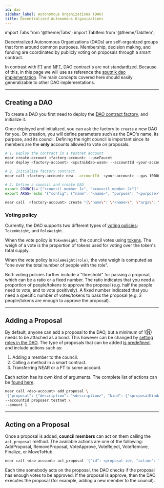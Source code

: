 ```yaml
---
id: dao
sidebar_label: Autonomous Organizations (DAO)
title: Decentralized Autonomous Organizations
---
```


import Tabs from '@theme/Tabs';
import TabItem from '@theme/TabItem';

Decentralized Autonomous Organizations (DAOs) are self-organized groups that form around common purposes. Membership, decision making, and funding are coordinated by publicly voting on proposals through a smart contract.

In contrast with [FT](ft.md) and [NFT](nft.md), DAO contract's are not standardized. Because of this, in this page we will use as reference the [sputnik dao implementation](https://github.com/near-daos/sputnik-dao-contract). The main concepts covered here should easily generalizable to other DAO implementations.

---

## Creating a DAO
To create a DAO you first need to deploy the [DAO contract factory](https://github.com/near-daos/sputnik-dao-contract#setup), and initialize it.

Once deployed and initialized, you can ask the factory to `create` a new DAO for you. On creation, you will define parameters such as the DAO's name, its purpose, and its council. Defining the right council is important since its members are the **only** accounts allowed to vote on proposals.


<Tabs className="language-tabs" groupId="code-tabs">
  <TabItem value="cli" label="NEAR CLI">

  ```bash
  # 1. Deploy the contract in a testnet account
  near create-account <factory-account> --useFaucet
  near deploy <factory-account> <sputnikdao-wasm> --accountId <your-account>

  # 2. Initialize factory contract
  near call <factory-account> new --accountId  <your-account> --gas 100000000000000

  # 3. Define a council and create DAO
  export COUNCIL='["<council-member-1>", "<council-member-2>"]'
  export ARGS=`echo '{"config": {"name": "<name>", "purpose": "<purpose>", "metadata":"<metadata>"}, "policy": '$COUNCIL'}' | base64`

  near call  <factory-account> create "{\"name\": \"<name>\", \"args\": \"$ARGS\"}" --accountId <your-account> --amount 10 --gas 150000000000000
  ```

  </TabItem>
</Tabs>

### Voting policy
Currently, the DAO supports two different types of [voting policies](https://github.com/near-daos/sputnik-dao-contract#voting-policy): `TokenWeight`, and `RoleWeight`.

When the vote policy is `TokenWeight`, the council votes using [tokens](ft.md). The weigh of a vote is the proportion of tokens used for voting over the token's total supply.

When the vote policy is `RoleWeight(role)`, the vote weigh is computed as "one over the total number of people with the role".

Both voting policies further include a "threshold" for passing a proposal, which can be a ratio or a fixed number. The ratio indicates that you need a proportion of people/tokens to approve the proposal (e.g. half the people need to vote, and to vote positively). A fixed number indicated that you need a specific number of votes/tokens to pass the proposal (e.g. 3 people/tokens are enough to approve the proposal).

<hr className="subsection" />

## Adding a Proposal
By default, anyone can add a proposal to the DAO, but a minimum of 1Ⓝ needs to be attached as a bond. This however can be changed by [setting roles in the DAO](https://github.com/near-daos/sputnik-dao-contract#roles-and-permissions). The type of proposals that can be added [is predefined](https://github.com/near-daos/sputnik-dao-contract#proposal-types), and include actions such as:

1. Adding a member to the council.
2. Calling a method in a smart contract.
3. Transferring NEAR or a FT to some account.

Each action has its own kind of arguments. The complete list of actions can be [found here](https://github.com/near-daos/sputnik-dao-contract#proposal-types).

<Tabs className="language-tabs" groupId="code-tabs">
  <TabItem value="cli" label="NEAR CLI">

  ```bash
  near call <dao-account> add_proposal \
'{"proposal": {"description": "<description>", "kind": {"<proposalKind>": {"<argument>": "<value>", "<argument>": "<value>"}}}}' \
--accountId proposer.testnet \
--amount 1

  ```

  </TabItem>
</Tabs>

<hr className="subsection" />

## Acting on a Proposal
Once a proposal is added, **council members** can act on them calling the `act_proposal` method. The available actions are one of the following: AddProposal, RemoveProposal, VoteApprove, VoteReject, VoteRemove, Finalize, or MoveToHub.

<Tabs className="language-tabs" groupId="code-tabs">
  <TabItem value="cli" label="NEAR CLI">

  ```bash
  near call <dao-account> act_proposal '{"id": <proposal-id>, "action": "<action>"}' --accountId <a-council-account-id>
  ```

  </TabItem>
</Tabs>

Each time somebody acts on the proposal, the DAO checks if the proposal has enough votes to be approved. If the proposal is approve, then the DAO executes the proposal (for example, adding a new member to the council).